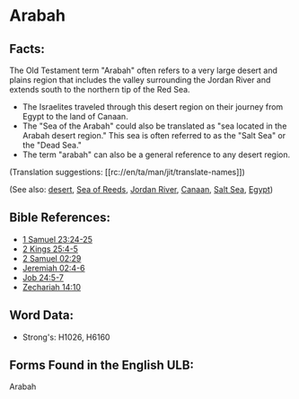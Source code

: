 # Arabah

## Facts:

The Old Testament term "Arabah" often refers to a very large desert and plains region that includes the valley surrounding the Jordan River and extends south to the northern tip of the Red Sea.

* The Israelites traveled through this desert region on their journey from Egypt to the land of Canaan.
* The "Sea of the Arabah" could also be translated as "sea located in the Arabah desert region." This sea is often referred to as the "Salt Sea" or the "Dead Sea."
* The term "arabah" can also be a general reference to any desert region.

(Translation suggestions: [[rc://en/ta/man/jit/translate-names]])

(See also: [desert](../other/desert.md), [Sea of Reeds](../names/redsea.md), [Jordan River](../names/jordanriver.md), [Canaan](../names/canaan.md), [Salt Sea](../names/saltsea.md), [Egypt](../names/egypt.md))

## Bible References:

* [1 Samuel 23:24-25](rc://en/tn/help/1sa/23/24)
* [2 Kings 25:4-5](rc://en/tn/help/2ki/25/04)
* [2 Samuel 02:29](rc://en/tn/help/2sa/02/29)
* [Jeremiah 02:4-6](rc://en/tn/help/jer/02/04)
* [Job 24:5-7](rc://en/tn/help/job/24/05)
* [Zechariah 14:10](rc://en/tn/help/zec/14/10)

## Word Data:

* Strong's: H1026, H6160

## Forms Found in the English ULB:

Arabah
